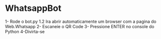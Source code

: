 # WhatsappBot

1- Rode o bot.py
    1.2 Ira abrir automaticamente um browser com a pagina do Web.Whatsapp
2- Escaneie o QR Code
3- Pressione ENTER no console do Python
4-Divirta-se

